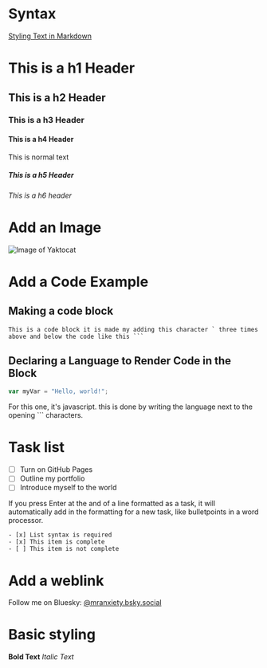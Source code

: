# Syntax

[Styling Text in Markdown](https://docs.github.com/en/get-started/writing-on-github/getting-started-with-writing-and-formatting-on-github/basic-writing-and-formatting-syntax#styling-text)

# This is a h1 Header
## This is a h2 Header
### This is a h3 Header
#### This is a h4 Header
This is normal text
##### This is a h5 Header
###### This is a h6 header

# Add an Image
![Image of Yaktocat](https://octodex.github.com/images/yaktocat.png)

# Add a Code Example
## Making a code block
```
This is a code block it is made my adding this character ` three times above and below the code like this ```
```
## Declaring a Language to Render Code in the Block
``` javascript
var myVar = "Hello, world!";
```
For this one, it's javascript. this is done by writing the language next to the opening ``` characters.

# Task list
- [ ] Turn on GitHub Pages
- [ ] Outline my portfolio
- [ ] Introduce myself to the world

If you press Enter at the and of a line formatted as a task, it will automatically add in the formatting for a new task, like bulletpoints in a word processor.

```
- [x] List syntax is required
- [x] This item is complete
- [ ] This item is not complete
```
# Add a weblink
Follow me on Bluesky: [@mranxiety.bsky.social](https://bsky.app/profile/mranxiety.bsky.social)

# Basic styling
**Bold Text**
*Italic Text*
